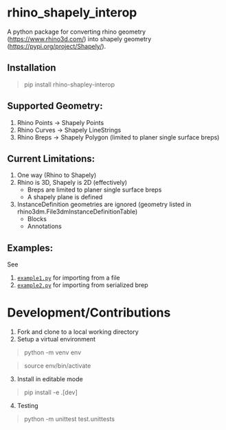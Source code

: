 # rhino_shapely_interop
A python package for converting rhino geometry (https://www.rhino3d.com/) into shapely geometry (https://pypi.org/project/Shapely/).

## Installation
> pip install rhino-shapley-interop

## Supported Geometry:
1) Rhino Points -> Shapely Points
2) Rhino Curves -> Shapely LineStrings
3) Rhino Breps  -> Shapely Polygon (limited to planer single surface breps)

## Current Limitations:
1) One way (Rhino to Shapely)
2) Rhino is 3D, Shapely is 2D (effectively)
    * Breps are limited to planer single surface breps
    * A shapely plane is defined 
3) InstanceDefinition geometries are ignored (geometry listed in rhino3dm.File3dmInstanceDefinitionTable)
    * Blocks
    * Annotations

## Examples:
See 
1) [`example1.py`](https://github.com/normanrichardson/rhino_shapely_interop/blob/master/example1.py) for importing from a file
2) [`example2.py`](https://github.com/normanrichardson/rhino_shapely_interop/blob/master/example2.py) for importing from serialized brep

# Development/Contributions
1. Fork and clone to a local working directory
2. Setup a virtual environment
> python -m venv env

> source env/bin/activate
3. Install in editable mode
> pip install -e .[dev]

4. Testing
> python -m unittest test.unittests